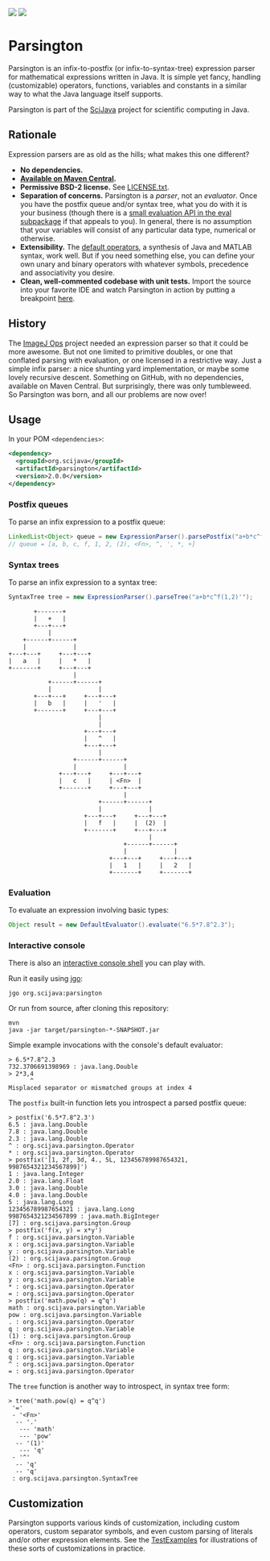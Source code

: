 [![](https://img.shields.io/maven-central/v/org.scijava/parsington.svg)](https://search.maven.org/#search%7Cgav%7C1%7Cg%3A%22org.scijava%22%20AND%20a%3A%22parsington%22)
[![](https://github.com/scijava/parsington/actions/workflows/build-main.yml/badge.svg)](https://github.com/scijava/parsington/actions/workflows/build-main.yml)

# Parsington

Parsington is an infix-to-postfix (or infix-to-syntax-tree) expression parser
for mathematical expressions written in Java. It is simple yet fancy, handling
(customizable) operators, functions, variables and constants in a similar way
to what the Java language itself supports.

Parsington is part of the [SciJava](https://scijava.org/) project
for scientific computing in Java.

## Rationale

Expression parsers are as old as the hills; what makes this one different?

* __No dependencies.__
* __[Available on Maven Central](https://search.maven.org/#search%7Cga%7C1%7Cg%3A%22org.scijava%22%20AND%20a%3A%22parsington%22).__
* __Permissive BSD-2 license.__ See [LICENSE.txt](LICENSE.txt).
* __Separation of concerns.__ Parsington is a _parser_, not an _evaluator_.
  Once you have the postfix queue and/or syntax tree, what you do with it is
  your business (though there is a [small evaluation API in the eval
  subpackage](src/main/java/org/scijava/parsington/eval) if that appeals to you).
  In general, there is no assumption that your variables will consist of any
  particular data type, numerical or otherwise.
* __Extensibility.__ The
  [default operators](src/main/java/org/scijava/parsington/Operators.java), a
  synthesis of Java and MATLAB syntax, work well. But if you need something
  else, you can define your own unary and binary operators with whatever
  symbols, precedence and associativity you desire.
* __Clean, well-commented codebase with unit tests.__ Import the source into
  your favorite IDE and watch Parsington in action by putting a breakpoint
  [here](src/main/java/org/scijava/parsington/ParseOperation.java#L70-L72).

## History

The [ImageJ Ops](https://github.com/imagej/imagej-ops) project needed an
expression parser so that it could be more awesome. But not one limited to
primitive doubles, or one that conflated parsing with evaluation, or one
licensed in a restrictive way. Just a simple infix parser: a nice shunting yard
implementation, or maybe some lovely recursive descent. Something on GitHub,
with no dependencies, available on Maven Central. But surprisingly, there was
only tumbleweed. So Parsington was born, and all our problems are now over!

## Usage

In your POM `<dependencies>`:
```xml
<dependency>
  <groupId>org.scijava</groupId>
  <artifactId>parsington</artifactId>
  <version>2.0.0</version>
</dependency>
```

### Postfix queues

To parse an infix expression to a postfix queue:
```java
LinkedList<Object> queue = new ExpressionParser().parsePostfix("a+b*c^f(1,2)'");
// queue = [a, b, c, f, 1, 2, (2), <Fn>, ^, ', *, +]
```

### Syntax trees

To parse an infix expression to a syntax tree:
```java
SyntaxTree tree = new ExpressionParser().parseTree("a+b*c^f(1,2)'");
```
```
       +-------+
       |   +   |
       +---+---+
           |
    +------+------+
    |             |
+---+---+     +---+---+
|   a   |     |   *   |
+-------+     +---+---+
                  |
           +------+------+
           |             |
       +---+---+     +---+---+
       |   b   |     |   '   |
       +-------+     +---+---+
                         |
                         |
                     +---+---+
                     |   ^   |
                     +---+---+
                         |
                  +------+------+
                  |             |
              +---+---+     +---+---+
              |   c   |     | <Fn>  |
              +-------+     +---+---+
                                |
                         +------+------+
                         |             |
                     +---+---+     +---+---+
                     |   f   |     |  (2)  |
                     +-------+     +---+---+
                                       |
                                +------+------+
                                |             |
                            +---+---+     +---+---+
                            |   1   |     |   2   |
                            +-------+     +-------+
```

### Evaluation

To evaluate an expression involving basic types:
```java
Object result = new DefaultEvaluator().evaluate("6.5*7.8^2.3");
```

### Interactive console

There is also an [interactive console
shell](src/main/java/org/scijava/parsington/Main.java) you can play with.

Run it easily using [jgo](https://github.com/scijava/jgo):
```
jgo org.scijava:parsington
```

Or run from source, after cloning this repository:
```shell
mvn
java -jar target/parsington-*-SNAPSHOT.jar
```

Simple example invocations with the console's default evaluator:
```
> 6.5*7.8^2.3
732.3706691398969 : java.lang.Double
> 2*3,4
      ^
Misplaced separator or mismatched groups at index 4
```

The `postfix` built-in function lets you introspect a parsed postfix queue:
```
> postfix('6.5*7.8^2.3')
6.5 : java.lang.Double
7.8 : java.lang.Double
2.3 : java.lang.Double
^ : org.scijava.parsington.Operator
* : org.scijava.parsington.Operator
> postfix('[1, 2f, 3d, 4., 5L, 123456789987654321, 9987654321234567899]')
1 : java.lang.Integer
2.0 : java.lang.Float
3.0 : java.lang.Double
4.0 : java.lang.Double
5 : java.lang.Long
123456789987654321 : java.lang.Long
9987654321234567899 : java.math.BigInteger
[7] : org.scijava.parsington.Group
> postfix('f(x, y) = x*y')
f : org.scijava.parsington.Variable
x : org.scijava.parsington.Variable
y : org.scijava.parsington.Variable
(2) : org.scijava.parsington.Group
<Fn> : org.scijava.parsington.Function
x : org.scijava.parsington.Variable
y : org.scijava.parsington.Variable
* : org.scijava.parsington.Operator
= : org.scijava.parsington.Operator
> postfix('math.pow(q) = q^q')
math : org.scijava.parsington.Variable
pow : org.scijava.parsington.Variable
. : org.scijava.parsington.Operator
q : org.scijava.parsington.Variable
(1) : org.scijava.parsington.Group
<Fn> : org.scijava.parsington.Function
q : org.scijava.parsington.Variable
q : org.scijava.parsington.Variable
^ : org.scijava.parsington.Operator
= : org.scijava.parsington.Operator
```

The `tree` function is another way to introspect, in syntax tree form:
```
> tree('math.pow(q) = q^q')
 '='
 - '<Fn>'
  -- '.'
   --- 'math'
   --- 'pow'
  -- '(1)'
   --- 'q'
 - '^'
  -- 'q'
  -- 'q'
 : org.scijava.parsington.SyntaxTree
```

## Customization

Parsington supports various kinds of customization, including custom operators,
custom separator symbols, and even custom parsing of literals and/or other
expression elements. See the
[TestExamples](src/test/java/org/scijava/parsington/TestExamples.java) for
illustrations of these sorts of customizations in practice.
